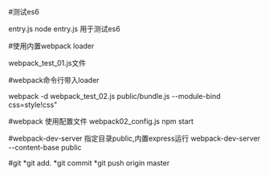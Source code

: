 #测试es6

entry.js
node entry.js  用于测试es6


#使用内置webpack loader

webpack_test_01.js文件


#webpack命令行带入loader

 webpack  -d webpack_test_02.js  public/bundle.js  --module-bind  css=style!css"


#webpack 使用配置文件
 webpack02_config.js
 npm start


#webpack-dev-server
 指定目录public,内置express运行
 webpack-dev-server --content-base public

#git
*git add.
*git commit 
*git push origin master

